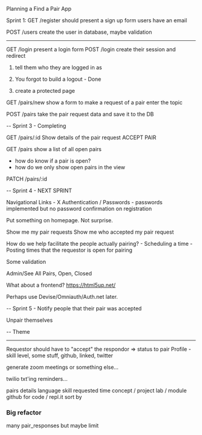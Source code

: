 Planning a Find a Pair App

Sprint 1:
GET /register
  should present a sign up form
  users have an email

POST /users
  create the user in database, maybe validation

-----

GET /login
  present a login form
POST /login
  create their session and redirect

  1. tell them who they are logged in as
  
  2. You forgot to build a logout - Done
  3. create a protected page

GET /pairs/new
 show a form to make a request of a pair
 enter the topic 

POST /pairs
  take the pair request data and save it to the DB

--  Sprint 3 - Completing 

GET /pairs/:id
  Show details of the pair request
  ACCEPT PAIR


GET /pairs 
  show a list of all open pairs
  - how do know if a pair is open?
  - how do we only show open pairs in the view

PATCH /pairs/:id 

-- Sprint 4 - NEXT SPRINT

  Navigational Links - X
  Authentication / Passwords
    - passwords implemented but no password confirmation on registration


  Put something on homepage. Not surprise.

  Show me my pair requests
  Show me who accepted my pair request

  How do we help facilitate the people actually pairing?
    - Scheduling a time
    - Posting times that the requestor is open for pairing
  
  Some validation

  Admin/See All Pairs, Open, Closed

What about a frontend?
https://html5up.net/

Perhaps use Devise/Omniauth/Auth.net later.

-- Sprint 5 -
  Notify people that their pair was accepted

  Unpair themselves

-- Theme


----
Requestor should have to "accept" the respondor => status to pair
Profile - skill level, some stuff, github, linked, twitter

generate zoom meetings or something else...

twilio txt'ing reminders...

pairs details
  language
  skill 
  requested time
  concept / project
  lab / module
  github for code / repl.it
sort by

### Big refactor
many pair_responses but maybe limit





